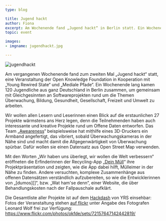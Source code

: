 ```yaml
---
type: blog

title: Jugend hackt
author: Fiona
excerpt: Am Wochenende fand „Jugend hackt“ in Berlin statt. Ein Wochenende lang programmierten, hackten und bastelten Jugendliche
topic: event

images:
- imgname: jugendhackt.jpg

---
```

![jugendhackt](/blog/jugendhackt.jpg)

Am vergangenen Wochenende fand zum zweiten Mal „Jugend hackt“ statt, eine Veranstaltung der Open Knowledge Foundation in Kooperation mit „Young Rewired State“ und „Mediale Pfade“. Ein Wochenende lang kamen 120 Jugendliche aus ganz Deutschland in Berlin zusammen, um gemeinsam mit Gleichgesinnten an Softwareprojekten rund um die Themen Überwachung, Bildung, Gesundheit, Gesellschaft, Freizeit und Umwelt zu arbeiten.

Wir wollen allen Lesern und Leserinnen einen Blick auf die erstaunlichen 27 Projekte wärmstens ans Herz legen, denn die Teilnehmenden haben auch interessante und kreative Projekte rund um Offene Daten entworfen.
Das Team „[Aweareness][]“ beispielsweise hat mithilfe eines 3D-Druckers ein Armband angefertigt, das vibriert, sobald Überwachungskameras in der Nähe sind und macht damit die Allgegenwärtigkeit von Überwachung spürbar. Dafür wollen sie einen Datensatz aus Open Street Map verwenden.

Mit den Worten „Wir haben uns überlegt, wir wollen die Welt verbessern“ eröffneten die Erfinderinnen der Recycling-App „[Dein Müll][]“ ihre Projektpräsentation und zeigten, wie die App dabei hilft, Mülleimer in der Nähe zu finden. Andere versuchten, komplexe Zusammenhänge aus offenen Datensätzen verständlich aufzubereiten, so wie die Entwicklerinnen von „[dumos][]“, bzw. „Wat ham'se denn“, einer Website, die über Behandlungskosten nach der Fallpauschale aufklärt.

Die Gesamtliste aller Projekte ist auf dem [Hackdash][] von YRS einsehbar:
Fotos der Veranstaltung stehen [auf flickr][] unter Angabe des Fotografen Leonard Wolf frei zur Verfügung: https://www.flickr.com/photos/okfde/sets/72157647142442819/


[Aweareness]: http://awearness.github.io
[Dein Müll]: http://hacks.youngrewiredstate.org/events/jugendhackt/dein-mull-2
[Wat ham'se denn]: http://hacks.youngrewiredstate.org/events/jugendhackt/fallpauschale-2
[Hackdash]: http://hacks.youngrewiredstate.org/events/jugendhackt
[auf flickr]: https://www.flickr.com/photos/okfde/sets/72157647142442819/

